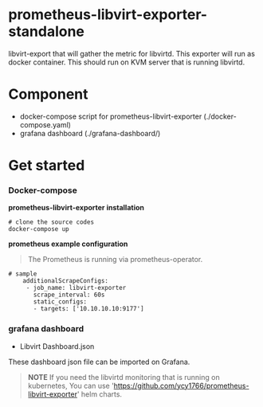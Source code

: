 # prometheus-libvirt-exporter-standalone
libvirt-export that will gather the metric for libvirtd.
This exporter will run as docker container.
This should run on KVM server that is running libvirtd.

# Component
* docker-compose script for prometheus-libvirt-exporter (./docker-compose.yaml)
* grafana dashboard (./grafana-dashboard/)

# Get started
### Docker-compose 

**prometheus-libvirt-exporter installation**
```
# clone the source codes
docker-compose up
```

**prometheus example configuration**
> The Prometheus is running via prometheus-operator.

```     
# sample
    additionalScrapeConfigs:
     - job_name: libvirt-exporter
       scrape_interval: 60s
       static_configs:
       - targets: ['10.10.10.10:9177']

```

### grafana dashboard 
- Libvirt Dashboard.json

These dashboard json file can be imported on Grafana.

> **NOTE**
If you need the libvirtd monitoring that is running on kubernetes,
You can use 'https://github.com/ycy1766/prometheus-libvirt-exporter' helm charts. 
